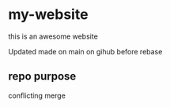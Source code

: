 # my-website
this is an awesome website

Updated made on main on gihub before rebase

## repo purpose

conflicting merge
